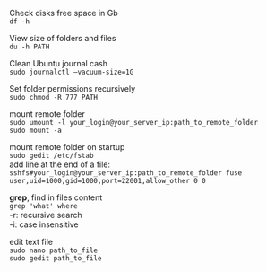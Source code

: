 Сheck disks free space in Gb \
`df -h`

View size of folders and files \
`du -h PATH`

Clean Ubuntu journal cash \
`sudo journalctl —vacuum-size=1G`

Set folder permissions recursively \
`sudo chmod -R 777 PATH`

mount remote folder \
`sudo umount -l your_login@your_server_ip:path_to_remote_folder` \
`sudo mount -a`

mount remote folder on startup \
`sudo gedit /etc/fstab` \
add line at the end of a file: \
`sshfs#your_login@your_server_ip:path_to_remote_folder fuse user,uid=1000,gid=1000,port=22001,allow_other 0 0`

**grep**, find in files content \
`grep 'what' where` \
-r: recursive search \
-i: case insensitive

edit text file \
`sudo nano path_to_file` \
`sudo gedit path_to_file`
